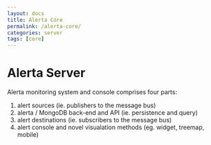 ```yaml
---
layout: docs
title: Alerta Core
permalink: /alerta-core/
categories: server
tags: [core]
---
```


# Alerta Server

Alerta monitoring system and console comprises four parts:

1. alert sources (ie. publishers to the message bus)
2. alerta / MongoDB back-end and API (ie. persistence and query)
3. alert destinations (ie. subscribers to the message bus)
4. alert console and novel visualation methods (eg. widget, treemap, mobile)




